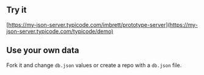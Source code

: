 ## Try it

[https://my-json-server.typicode.com/imbrett/prototype-server](https://my-json-server.typicode.com/typicode/demo)

## Use your own data

Fork it and change `db.json` values or create a repo with a `db.json` file.
